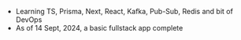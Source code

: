 - Learning TS, Prisma, Next, React, Kafka, Pub-Sub, Redis and bit of DevOps
- As of 14 Sept, 2024, a basic fullstack app complete